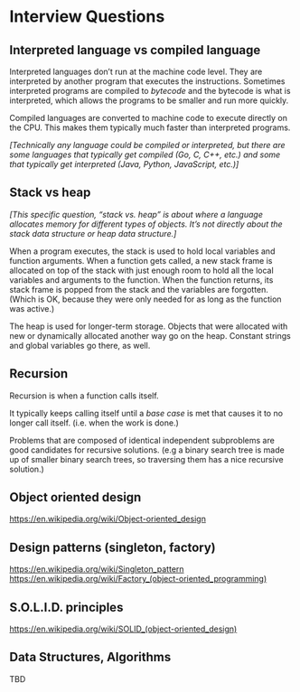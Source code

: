 # Interview Questions

## Interpreted language vs compiled language

Interpreted languages don’t run at the machine code level. They are interpreted by another program that executes the instructions. Sometimes interpreted programs are compiled to *bytecode* and the bytecode is what is interpreted, which allows the programs to be smaller and run more quickly.

Compiled languages are converted to machine code to execute directly on the CPU. This makes them typically much faster than interpreted programs.

*[Technically any language could be compiled or interpreted, but there are some languages that typically get compiled (Go, C, C++, etc.) and some that typically get interpreted (Java, Python, JavaScript, etc.)]*


## Stack vs heap

*[This specific question, “stack vs. heap” is about where a language allocates memory for different types of objects. It’s not directly about the stack data structure or heap data structure.]*

When a program executes, the stack is used to hold local variables and function arguments. When a function gets called, a new stack frame is allocated on top of the stack with just enough room to hold all the local variables and arguments to the function. When the function returns, its stack frame is popped from the stack and the variables are forgotten. (Which is OK, because they were only needed for as long as the function was active.)

The heap is used for longer-term storage. Objects that were allocated with new or dynamically allocated another way go on the heap. Constant strings and global variables go there, as well.


## Recursion

Recursion is when a function calls itself.

It typically keeps calling itself until a *base case* is met that causes it to no longer call itself. (i.e. when the work is done.)

Problems that are composed of identical independent subproblems are good candidates for recursive solutions. (e.g a binary search tree is made up of smaller binary search trees, so traversing them has a nice recursive solution.)


## Object oriented design

https://en.wikipedia.org/wiki/Object-oriented_design


## Design patterns (singleton, factory)

https://en.wikipedia.org/wiki/Singleton_pattern
https://en.wikipedia.org/wiki/Factory_(object-oriented_programming)


## S.O.L.I.D. principles

https://en.wikipedia.org/wiki/SOLID_(object-oriented_design)

## Data Structures, Algorithms

TBD